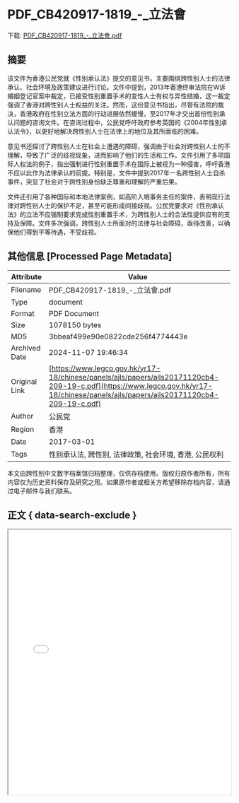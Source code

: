 # PDF_CB420917-1819_-_立法會

<!-- tcd_download_link -->
下载: <a href="PDF_CB420917-1819_-_立法會.pdf" download>PDF_CB420917-1819_-_立法會.pdf</a>
<!-- tcd_download_link_end -->

## 摘要

<!-- tcd_abstract -->
该文件为香港公民党就《性别承认法》提交的意见书，主要围绕跨性别人士的法律承认、社会环境及政策建议进行讨论。文件中提到，2013年香港终审法院在W诉婚姻登记官案中裁定，已接受性别重置手术的变性人士有权与异性结婚，这一裁定强调了香港对跨性别人士权益的关注。然而，这份意见书指出，尽管有法院的裁决，香港政府在性别立法方面的行动进展依然缓慢，至2017年才交出首份性别承认问题的咨询文件。在咨询过程中，公民党呼吁政府参考英国的《2004年性别承认法令》，以更好地解决跨性别人士在法律上的地位及其所面临的困难。

意见书还探讨了跨性别人士在社会上遭遇的障碍，强调由于社会对跨性别人士的不理解，导致了广泛的歧视现象，进而影响了他们的生活和工作。文件引用了多项国际人权法的例子，指出强制进行性别重置手术在国际上被视为一种侵害，呼吁香港不应以此作为法律承认的前提。特别是，文件中提到2017年一名跨性别人士自杀事件，突显了社会对于跨性别身份缺乏尊重和理解的严重后果。

文件还引用了各种国际和本地法律案例，如高阶入境事务主任的案件，表明现行法律对跨性别人士的保护不足，甚至可能形成间接歧视。公民党要求对《性别承认法》的立法不应强制要求完成性别重置手术，为跨性别人士的合法性提供应有的支持及保障。文件多次强调，跨性别人士所面对的法律与社会障碍，亟待改善，以确保他们得到平等待遇，不受歧视。

<!-- tcd_abstract_end -->

## 其他信息 [Processed Page Metadata]

| Attribute       | Value                                  |
|-----------------|----------------------------------------|
| Filename        | PDF_CB420917-1819_-_立法會.pdf                             |
| Type            | document                                 |
| Format          | PDF Document                               |
| Size            | 1078150 bytes                           |
| MD5             | 3bbeaf499e90e0822cde256f4774443e                                  |
| Archived Date   | 2024-11-07 19:46:34                             |
| Original Link   | [https://www.legco.gov.hk/yr17-18/chinese/panels/ajls/papers/ajls20171120cb4-209-19-c.pdf](https://www.legco.gov.hk/yr17-18/chinese/panels/ajls/papers/ajls20171120cb4-209-19-c.pdf)                         |
| Author          | 公民党                               |
| Region          | 香港                               |
| Date            | 2017-03-01                                 |
| Tags            | 性别承认法, 跨性别, 法律政策, 社会环境, 香港, 公民权利                                 |

本文由跨性别中文数字档案馆归档整理，仅供存档使用。版权归原作者所有，所有内容仅为历史资料保存及研究之用。如果原作者或相关方希望移除存档内容，请通过电子邮件与我们联系。

## 正文 { data-search-exclude }

<!-- tcd_main_text -->
<iframe src="../PDF_CB420917-1819_-_立法會.pdf" width="100%" height="600px">
    <p>无法显示PDF，请下载查看。</p>
</iframe>
<!-- tcd_main_text_end -->

